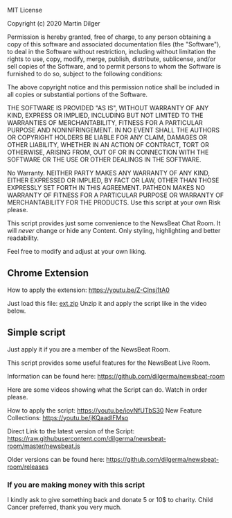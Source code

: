 MIT License

Copyright (c) 2020 Martin Dilger

Permission is hereby granted, free of charge, to any person obtaining a copy
of this software and associated documentation files (the "Software"), to deal
in the Software without restriction, including without limitation the rights
to use, copy, modify, merge, publish, distribute, sublicense, and/or sell
copies of the Software, and to permit persons to whom the Software is
furnished to do so, subject to the following conditions:

The above copyright notice and this permission notice shall be included in all
copies or substantial portions of the Software.

THE SOFTWARE IS PROVIDED "AS IS", WITHOUT WARRANTY OF ANY KIND, EXPRESS OR
IMPLIED, INCLUDING BUT NOT LIMITED TO THE WARRANTIES OF MERCHANTABILITY,
FITNESS FOR A PARTICULAR PURPOSE AND NONINFRINGEMENT. IN NO EVENT SHALL THE
AUTHORS OR COPYRIGHT HOLDERS BE LIABLE FOR ANY CLAIM, DAMAGES OR OTHER
LIABILITY, WHETHER IN AN ACTION OF CONTRACT, TORT OR OTHERWISE, ARISING FROM,
OUT OF OR IN CONNECTION WITH THE SOFTWARE OR THE USE OR OTHER DEALINGS IN THE
SOFTWARE.

No Warranty. NEITHER PARTY MAKES ANY WARRANTY OF ANY KIND, EITHER EXPRESSED OR IMPLIED, BY FACT OR LAW, OTHER THAN THOSE EXPRESSLY SET FORTH IN THIS AGREEMENT. PATHEON MAKES NO WARRANTY OF FITNESS FOR A PARTICULAR PURPOSE OR WARRANTY OF MERCHANTABILITY FOR THE PRODUCTS.
Use this script at your own Risk please.

This script provides just some convenience to the NewsBeat Chat Room. 
It will *never* change or hide any Content.
Only styling, highlighting and better readability.

Feel free to modify and adjust at your own liking.

## Chrome Extension

How to apply the extension: https://youtu.be/Z-Clnsj1tA0

Just load this file: [ext.zip](https://github.com/dilgerma/newsbeat-room/raw/master/ext.zip)
Unzip it and apply the script like in the video below.

## Simple script

Just apply it if you are a member of the NewsBeat Room.

This script provides some useful features for the NewsBeat Live Room. 

Information can be found here:
https://github.com/dilgerma/newsbeat-room

Here are some videos showing what the Script can do.
Watch in order please.

How to apply the script: https://youtu.be/iovNfUTbS30
New Feature Collections: https://youtu.be/jKQaadlFMso

Direct Link to the latest version of the Script:
https://raw.githubusercontent.com/dilgerma/newsbeat-room/master/newsbeat.js

Older versions can be found here:
https://github.com/dilgerma/newsbeat-room/releases

### If you are making money with this script
I kindly ask to give something back and donate 5 or 10$ to charity. Child Cancer preferred, thank you very much.